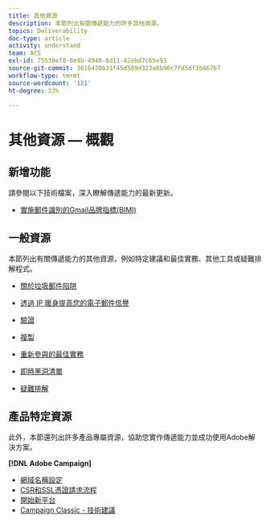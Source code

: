 ```yaml
---
title: 其他資源
description: 本節列出有關傳遞能力的許多其他資源。
topics: Deliverability
doc-type: article
activity: understand
team: ACS
exl-id: 75538ef8-8e4b-4940-8d11-42ebd7c65e93
source-git-commit: 3616470b31f45d589d323a6b90c7fd5df3b467b7
workflow-type: tm+mt
source-wordcount: '121'
ht-degree: 33%

---
```


# 其他資源 — 概觀

## 新增功能

請參閱以下技術檔案，深入瞭解傳遞能力的最新更新。

* [實施郵件識別的Gmail品牌指標(BIMI)](../technotes/implement-bimi.md)

## 一般資源

本節列出有關傳遞能力的其他資源，例如特定建議和最佳實務、其他工具或疑難排解程式。

* [關於垃圾郵件陷阱](../../help/additional-resources/all-about-spam-traps.md)
* [透過 IP 暖身提高您的電子郵件信譽](../../help/additional-resources/increase-reputation-with-ip-warming.md)
* [驗證](../../help/additional-resources/authentication.md)
* [複製](../../help/additional-resources/duplicates.md)
* [重新參與的最佳實務](../../help/additional-resources/re-engagement.md)
* [即時黑洞清單](../../help/additional-resources/blocklist-databases.md)
* [疑難排解](../../help/additional-resources/troubleshooting.md)

  <!--
    [IP Certification](../../help/additional-resources/ip-certification.md)
    [Third-party monitoring tools](../../help/additional-resources/third-party-monitoring-tools.md)-->

## 產品特定資源

此外，本節還列出許多產品專屬資源，協助您實作傳遞能力並成功使用Adobe解決方案。

**[!DNL Adobe Campaign]**

* [網域名稱設定](../../help/additional-resources/ac-domain-name-setup.md)
* [CSR和SSL憑證請求流程](../../help/additional-resources/ac-ssl-certificate-request.md)
* [開始新平台](../../help/additional-resources/ac-starting-new-platform.md)
* [Campaign Classic - 技術建議](../../help/additional-resources/acc-technical-recommendations.md)
